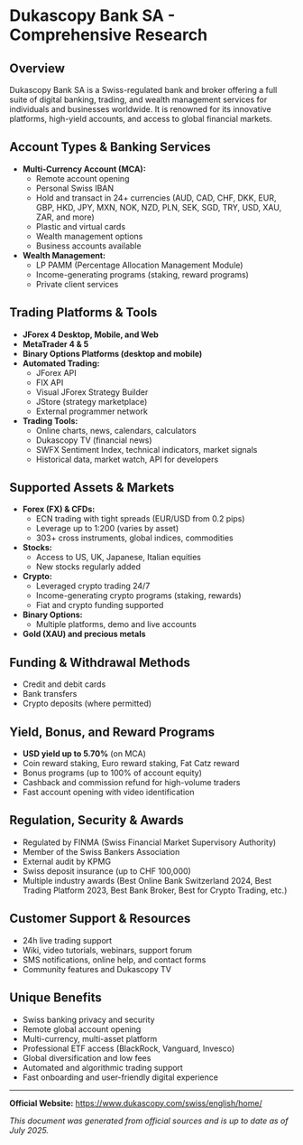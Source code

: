 # Dukascopy Bank SA - Comprehensive Research

## Overview
Dukascopy Bank SA is a Swiss-regulated bank and broker offering a full suite of digital banking, trading, and wealth management services for individuals and businesses worldwide. It is renowned for its innovative platforms, high-yield accounts, and access to global financial markets.

## Account Types & Banking Services
- **Multi-Currency Account (MCA):**
  - Remote account opening
  - Personal Swiss IBAN
  - Hold and transact in 24+ currencies (AUD, CAD, CHF, DKK, EUR, GBP, HKD, JPY, MXN, NOK, NZD, PLN, SEK, SGD, TRY, USD, XAU, ZAR, and more)
  - Plastic and virtual cards
  - Wealth management options
  - Business accounts available
- **Wealth Management:**
  - LP PAMM (Percentage Allocation Management Module)
  - Income-generating programs (staking, reward programs)
  - Private client services

## Trading Platforms & Tools
- **JForex 4 Desktop, Mobile, and Web**
- **MetaTrader 4 & 5**
- **Binary Options Platforms (desktop and mobile)**
- **Automated Trading:**
  - JForex API
  - FIX API
  - Visual JForex Strategy Builder
  - JStore (strategy marketplace)
  - External programmer network
- **Trading Tools:**
  - Online charts, news, calendars, calculators
  - Dukascopy TV (financial news)
  - SWFX Sentiment Index, technical indicators, market signals
  - Historical data, market watch, API for developers

## Supported Assets & Markets
- **Forex (FX) & CFDs:**
  - ECN trading with tight spreads (EUR/USD from 0.2 pips)
  - Leverage up to 1:200 (varies by asset)
  - 303+ cross instruments, global indices, commodities
- **Stocks:**
  - Access to US, UK, Japanese, Italian equities
  - New stocks regularly added
- **Crypto:**
  - Leveraged crypto trading 24/7
  - Income-generating crypto programs (staking, rewards)
  - Fiat and crypto funding supported
- **Binary Options:**
  - Multiple platforms, demo and live accounts
- **Gold (XAU) and precious metals**

## Funding & Withdrawal Methods
- Credit and debit cards
- Bank transfers
- Crypto deposits (where permitted)

## Yield, Bonus, and Reward Programs
- **USD yield up to 5.70%** (on MCA)
- Coin reward staking, Euro reward staking, Fat Catz reward
- Bonus programs (up to 100% of account equity)
- Cashback and commission refund for high-volume traders
- Fast account opening with video identification

## Regulation, Security & Awards
- Regulated by FINMA (Swiss Financial Market Supervisory Authority)
- Member of the Swiss Bankers Association
- External audit by KPMG
- Swiss deposit insurance (up to CHF 100,000)
- Multiple industry awards (Best Online Bank Switzerland 2024, Best Trading Platform 2023, Best Bank Broker, Best for Crypto Trading, etc.)

## Customer Support & Resources
- 24h live trading support
- Wiki, video tutorials, webinars, support forum
- SMS notifications, online help, and contact forms
- Community features and Dukascopy TV

## Unique Benefits
- Swiss banking privacy and security
- Remote global account opening
- Multi-currency, multi-asset platform
- Professional ETF access (BlackRock, Vanguard, Invesco)
- Global diversification and low fees
- Automated and algorithmic trading support
- Fast onboarding and user-friendly digital experience

---
**Official Website:** https://www.dukascopy.com/swiss/english/home/

*This document was generated from official sources and is up to date as of July 2025.*
